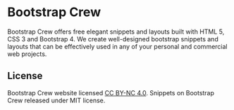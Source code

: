# Bootstrap Crew

Bootstrap Crew offers free elegant snippets and layouts built with HTML 5, CSS 3 and Bootstrap 4. We create well-designed bootstrap snippets and layouts that can be effectively used in any of your personal and commercial web projects.


## License

Bootstrap Crew website licensed [CC BY-NC 4.0](https://creativecommons.org/licenses/by-nc/4.0/). Snippets on Bootstrap Crew released under MIT license.


